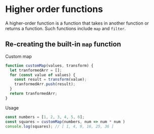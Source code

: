 # Higher order functions 

A higher-order function is a function that takes in another function or returns a function. Such functions include `map` and `filter`. 

## Re-creating the built-in `map` function

Custom map

```javascript 
function customMap(values, transform) {
  let tranformedArr = []; 
  for (const value of values) {
    const result = transform(value);
    tranformedArr.push(result); 
  }
  return tranformedArr; 
}
```

Usage

```javascript 
const numbers = [1, 2, 3, 4, 5, 6]; 
const squares = customMap(numbers, num => num * num )
console.log(squares); // [ 1, 4, 9, 16, 25, 36 ]
```
